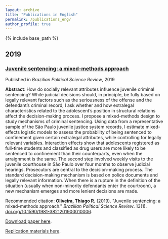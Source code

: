 ```yaml
---
layout: archive
title: "Publications in English"
permalink: /publications_eng/
author_profile: true
---
```


{% include base_path %}


## 2019

### [Juvenile sentencing: a mixed-methods approach](http://oliveirathiago.github.io/files/paper_2019bpsr.pdf)

Published in *Brazilian Political Science Review*, 2019

**Abstract**: How do socially relevant attributes influence juvenile criminal sentencing? While judicial decisions should, in principle, be fully based on legally relevant factors such as the seriousness of the offense and the defendant’s criminal record, I ask whether and how extralegal characteristics related to the adolescent’s position in structural relations affect the decision-making process. I propose a mixed-methods design to study mechanisms of criminal sentencing. Using data from a representative sample of the São Paulo juvenile justice system records, I estimate mixed-effects logistic models to assess the probability of being sentenced to confinement given certain extralegal attributes, while controlling for legally relevant variables. Interaction effects show that adolescents registered as full-time students and classified as drug users are more likely to be sentenced to confinement than their counterparts, even when the arraignment is the same. The second step involved weekly visits to the juvenile courthouse in São Paulo over four months to observe judicial hearings. Prosecutors are central to the decision-making process. The standard decision-making mechanism is based on police documents and legally relevant information. When there is a rupture in the definition of the situation (usually when non-minority defendants enter the courtroom), a new mechanism emerges and more lenient decisions are made.

Recommended citation: **Oliveira, Thiago R.** (2019). "Juvenile sentencing: a mixed-methods approach." *Brazilian Political Science Review*. 13(1). [doi.org/10.1590/1981-3821201900010006](http://dx.doi.org/10.1590/1981-3821201900010006).

[Download paper here](http://oliveirathiago.github.io/files/paper_2019bpsr.pdf).

[Replication materials here](https://doi.org/10.7910/DVN/QLKRGD).



